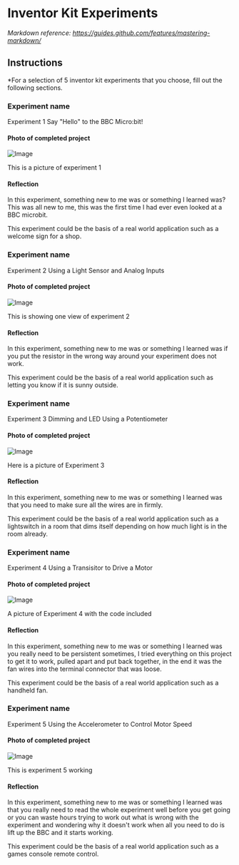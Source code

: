 # Inventor Kit Experiments

*Markdown reference: https://guides.github.com/features/mastering-markdown/*

## Instructions ##

*For a selection of 5 inventor kit experiments that you choose, fill out the following sections.

### Experiment name ###

Experiment 1 Say "Hello" to the BBC Micro:bit!

#### Photo of completed project ####

![Image](https://github.com/LeanneCochrane1701QCA/Experiments/blob/master/Experiment%201%20with%20code.jpg)

This is a picture of experiment 1

#### Reflection ####

In this experiment, something new to me was or something I learned was? This was all new to me, this was the first time I had ever even looked at a BBC microbit.

This experiment could be the basis of a real world application such as a welcome sign for a shop.

### Experiment name ###

Experiment 2 Using a Light Sensor and Analog Inputs

#### Photo of completed project ####


![Image](https://github.com/LeanneCochrane1701QCA/Experiments/blob/master/Experiment%202%20moon.jpg)

This is showing one view of experiment 2

#### Reflection ####

In this experiment, something new to me was or something I learned was if you put the resistor in the wrong way around your experiment does not work.

This experiment could be the basis of a real world application such as letting you know if it is sunny outside.

### Experiment name ###

Experiment 3 Dimming and LED Using a Potentiometer

#### Photo of completed project ####


![Image](https://github.com/LeanneCochrane1701QCA/Experiments/blob/master/Experiment%203%20working.jpg)

Here is a picture of Experiment 3

#### Reflection ####

In this experiment, something new to me was or something I learned was that you need to make sure all the wires are in firmly.

This experiment could be the basis of a real world application such as a lightswitch in a room that dims itself depending on how much light is in the room already.

### Experiment name ###

Experiment 4 Using a Transisitor to Drive a Motor

#### Photo of completed project ####


![Image](https://github.com/LeanneCochrane1701QCA/Experiments/blob/master/Experiment%204%20code%20%26%20working.jpg)

A picture of Experiment 4 with the code included

#### Reflection ####

In this experiment, something new to me was or something I learned was you really need to be persistent sometimes, I tried everything on this project to get it to work, pulled apart and put back together, in the end it was the fan wires into the terminal connector that was loose.

This experiment could be the basis of a real world application such as a handheld fan.

### Experiment name ###

Experiment 5 Using the Accelerometer to Control Motor Speed

#### Photo of completed project ####


![Image](https://github.com/LeanneCochrane1701QCA/Experiments/blob/master/Experiment%205%20working.jpg)

This is experiment 5 working

#### Reflection ####

In this experiment, something new to me was or something I learned was that you really need to read the whole experiment well before you get going or you can waste hours trying to work out what is wrong with the experiment and wondering why it doesn't work when all you need to do is lift up the BBC and it starts working.

This experiment could be the basis of a real world application such as a games console remote control.

